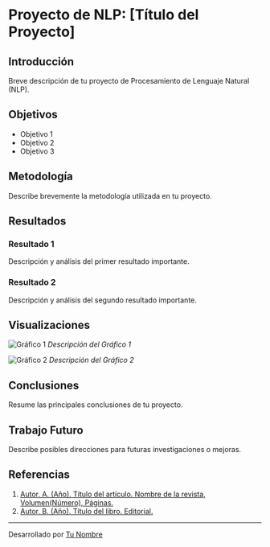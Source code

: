 # Proyecto de NLP: [Título del Proyecto]

## Introducción

Breve descripción de tu proyecto de Procesamiento de Lenguaje Natural (NLP).

## Objetivos

- Objetivo 1
- Objetivo 2
- Objetivo 3

## Metodología

Describe brevemente la metodología utilizada en tu proyecto.

## Resultados

### Resultado 1

Descripción y análisis del primer resultado importante.

### Resultado 2

Descripción y análisis del segundo resultado importante.

## Visualizaciones

![Gráfico 1](/ruta/a/tu/grafico1.png)
*Descripción del Gráfico 1*

![Gráfico 2](/ruta/a/tu/grafico2.png)
*Descripción del Gráfico 2*

## Conclusiones

Resume las principales conclusiones de tu proyecto.

## Trabajo Futuro

Describe posibles direcciones para futuras investigaciones o mejoras.

## Referencias

1. [Autor, A. (Año). Título del artículo. Nombre de la revista, Volumen(Número), Páginas.](URL)
2. [Autor, B. (Año). Título del libro. Editorial.](URL)

---

Desarrollado por [Tu Nombre](tu-perfil-de-github)